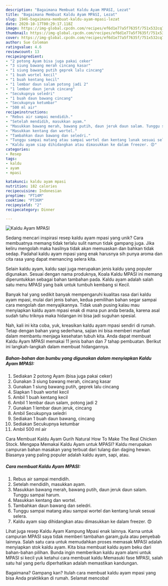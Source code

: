```yaml
---
description: "Bagaimana Membuat Kaldu Ayam MPASI, Lezat"
title: "Bagaimana Membuat Kaldu Ayam MPASI, Lezat"
slug: 1946-bagaimana-membuat-kaldu-ayam-mpasi-lezat
date: 2020-10-17T00:29:17.118Z
image: https://img-global.cpcdn.com/recipes/ef6d1e77a5f7635f/751x532cq70/kaldu-ayam-mpasi-foto-resep-utama.jpg
thumbnail: https://img-global.cpcdn.com/recipes/ef6d1e77a5f7635f/751x532cq70/kaldu-ayam-mpasi-foto-resep-utama.jpg
cover: https://img-global.cpcdn.com/recipes/ef6d1e77a5f7635f/751x532cq70/kaldu-ayam-mpasi-foto-resep-utama.jpg
author: Sue Coleman
ratingvalue: 4.6
reviewcount: 13
recipeingredient:
- "2 potong Ayam bisa juga pakai ceker"
- "3 siung bawang merah cincang kasar"
- "1 siung bawang putih geprek lalu cincang"
- "1 buah wortel kecil"
- "1 buah kentang kecil"
- "1 lembar daun salam potong jadi 2"
- "1 lembar daun jeruk cincang"
- "Secukupnya seledri"
- "1 buah daun bawang cincang"
- "Secukupnya ketumbar"
- "500 ml air"
recipeinstructions:
- "Rebus air sampai mendidih."
- "Setelah mendidih, masukkan ayam."
- "Masukkan bawang merah, bawang putih, daun jeruk daun salam. Tunggu sampai harum."
- "Masukkan kentang dan wortel."
- "Tambahkan daun bawang dan seledri."
- "Tunggu sampai matang atau sampai wortel dan kentang lunak sesuai selera."
- "Kaldu ayam siap dihidangkan atau dimasukkan ke dalam freezer. 😍"
categories:
- Resep
tags:
- kaldu
- ayam
- mpasi

katakunci: kaldu ayam mpasi 
nutrition: 182 calories
recipecuisine: Indonesian
preptime: "PT14M"
cooktime: "PT36M"
recipeyield: "2"
recipecategory: Dinner

---
```



![Kaldu Ayam MPASI](https://img-global.cpcdn.com/recipes/ef6d1e77a5f7635f/751x532cq70/kaldu-ayam-mpasi-foto-resep-utama.jpg)

Sedang mencari inspirasi resep kaldu ayam mpasi yang unik? Cara membuatnya memang tidak terlalu sulit namun tidak gampang juga. Jika keliru mengolah maka hasilnya tidak akan memuaskan dan bahkan tidak sedap. Padahal kaldu ayam mpasi yang enak harusnya sih punya aroma dan cita rasa yang dapat memancing selera kita.

Selain kaldu ayam, kaldu sapi juga merupakan jenis kaldu yang populer digunakan. Sesuai dengan nama produknya, Koala Kaldu MPASI ini memang diperuntukkan sebagai bahan tambahan pada. Kaldu ayam adalah salah satu menu MPASI yang baik untuk tumbuh kembang si Kecil.

Banyak hal yang sedikit banyak mempengaruhi kualitas rasa dari kaldu ayam mpasi, mulai dari jenis bahan, kedua pemilihan bahan segar sampai cara mengolah dan menyajikannya. Tidak usah pusing kalau mau menyiapkan kaldu ayam mpasi enak di mana pun anda berada, karena asal sudah tahu triknya maka hidangan ini bisa jadi suguhan spesial.


Nah, kali ini kita coba, yuk, kreasikan kaldu ayam mpasi sendiri di rumah. Tetap dengan bahan yang sederhana, sajian ini bisa memberi manfaat dalam membantu menjaga kesehatan tubuh kita. Anda dapat membuat Kaldu Ayam MPASI memakai 11 jenis bahan dan 7 tahap pembuatan. Berikut ini langkah-langkah dalam membuat hidangannya.

<!--inarticleads1-->

##### Bahan-bahan dan bumbu yang digunakan dalam menyiapkan Kaldu Ayam MPASI:

1. Sediakan 2 potong Ayam (bisa juga pakai ceker)
1. Gunakan 3 siung bawang merah, cincang kasar
1. Gunakan 1 siung bawang putih, geprek lalu cincang
1. Siapkan 1 buah wortel kecil
1. Ambil 1 buah kentang kecil
1. Ambil 1 lembar daun salam, potong jadi 2
1. Gunakan 1 lembar daun jeruk, cincang
1. Ambil Secukupnya seledri
1. Sediakan 1 buah daun bawang, cincang
1. Sediakan Secukupnya ketumbar
1. Ambil 500 ml air


Cara Membuat Kaldu Ayam Gurih Natural How To Make The Real Chicken Stock. Mengapa Memakai Kaldu Ayam untuk MPASI? Kaldu merupakan campuran bahan masakan yang terbuat dari tulang dan daging hewan. Biasanya yang paling populer adalah kaldu ayam, sapi, atau. 

<!--inarticleads2-->

##### Cara membuat Kaldu Ayam MPASI:

1. Rebus air sampai mendidih.
1. Setelah mendidih, masukkan ayam.
1. Masukkan bawang merah, bawang putih, daun jeruk daun salam. Tunggu sampai harum.
1. Masukkan kentang dan wortel.
1. Tambahkan daun bawang dan seledri.
1. Tunggu sampai matang atau sampai wortel dan kentang lunak sesuai selera.
1. Kaldu ayam siap dihidangkan atau dimasukkan ke dalam freezer. 😍


Lihat juga resep Kaldu Ayam Kampung Mpasi enak lainnya. Karna untuk campuran MPASI saya tidak memberi tambahan garam,gula atau penyebab lainnya. Salah satu cara untuk memudahkan proses memasak MPASI adalah menyiapkan stok kaldu ayam. Kita bisa membuat kaldu ayam beku dari bahan-bahan pilihan. Bunda ingin memberikan kaldu ayam alami untuk MPASI si kecil yuk ketahui cara membuat kaldu Memasuki fase MPASI, salah satu hal yang perlu diperhatikan adalah memastikan kandungan. 

Bagaimana? Gampang kan? Itulah cara membuat kaldu ayam mpasi yang bisa Anda praktikkan di rumah. Selamat mencoba!
